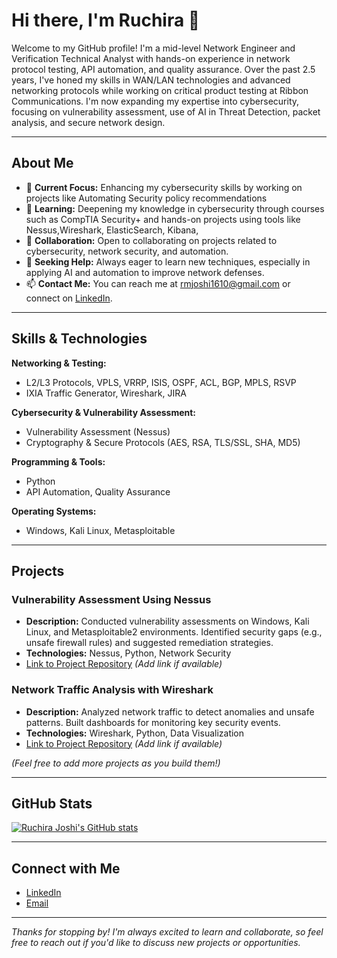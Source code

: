 # Hi there, I'm Ruchira 👋

Welcome to my GitHub profile! I'm a mid-level Network Engineer and Verification Technical Analyst with hands-on experience in network protocol testing, API automation, and quality assurance. Over the past 2.5 years, I've honed my skills in WAN/LAN technologies and advanced networking protocols while working on critical product testing at Ribbon Communications. I'm now expanding my expertise into cybersecurity, focusing on vulnerability assessment, use of AI in Threat Detection, packet analysis, and secure network design.

---

## About Me

- 🔭 **Current Focus:** Enhancing my cybersecurity skills by working on projects like Automating Security policy recommendations
- 🌱 **Learning:** Deepening my knowledge in cybersecurity through courses such as CompTIA Security+ and hands-on projects using tools like Nessus,Wireshark, ElasticSearch, Kibana,
- 👯 **Collaboration:** Open to collaborating on projects related to cybersecurity, network security, and automation.
- 🤔 **Seeking Help:** Always eager to learn new techniques, especially in applying AI and automation to improve network defenses.
- 📫 **Contact Me:** You can reach me at [rmjoshi1610@gmail.com](mailto:rmjoshi1610@gmail.com) or connect on [LinkedIn](https://www.linkedin.com/in/ruchira-joshi/).

---

## Skills & Technologies

**Networking & Testing:**  
- L2/L3 Protocols, VPLS, VRRP, ISIS, OSPF, ACL, BGP, MPLS, RSVP  
- IXIA Traffic Generator, Wireshark, JIRA

**Cybersecurity & Vulnerability Assessment:**  
- Vulnerability Assessment (Nessus)  
- Cryptography & Secure Protocols (AES, RSA, TLS/SSL, SHA, MD5)

**Programming & Tools:**  
- Python  
- API Automation, Quality Assurance

**Operating Systems:**  
- Windows, Kali Linux, Metasploitable

---

## Projects

### Vulnerability Assessment Using Nessus  
- **Description:** Conducted vulnerability assessments on Windows, Kali Linux, and Metasploitable2 environments. Identified security gaps (e.g., unsafe firewall rules) and suggested remediation strategies.
- **Technologies:** Nessus, Python, Network Security  
- [Link to Project Repository](#) *(Add link if available)*

### Network Traffic Analysis with Wireshark  
- **Description:** Analyzed network traffic to detect anomalies and unsafe patterns. Built dashboards for monitoring key security events.
- **Technologies:** Wireshark, Python, Data Visualization  
- [Link to Project Repository](#) *(Add link if available)*

*(Feel free to add more projects as you build them!)*

---

## GitHub Stats

[![Ruchira Joshi's GitHub stats](https://github-readme-stats.vercel.app/api?username=RuchiraJoshi&show_icons=true&theme=radical)](https://github.com/RuchiraJoshi)

---

## Connect with Me

- [LinkedIn](https://www.linkedin.com/in/ruchira-joshi/)
- [Email](mailto:rmjoshi1610@gmail.com)

---

*Thanks for stopping by! I'm always excited to learn and collaborate, so feel free to reach out if you'd like to discuss new projects or opportunities.*
